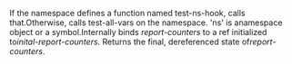 If the namespace defines a function named test-ns-hook, calls that.Otherwise, calls test-all-vars on the namespace.  'ns' is anamespace object or a symbol.Internally binds *report-counters* to a ref initialized to*inital-report-counters*.  Returns the final, dereferenced state of*report-counters*.